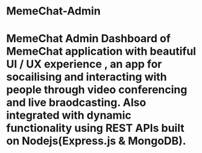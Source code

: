 # MemeChat-Admin
# MemeChat Admin Dashboard of MemeChat application with beautiful UI / UX experience  , an app for socailising and interacting with people through video conferencing and live braodcasting. Also integrated with dynamic functionality using REST APIs built on Nodejs(Express.js &amp; MongoDB).
